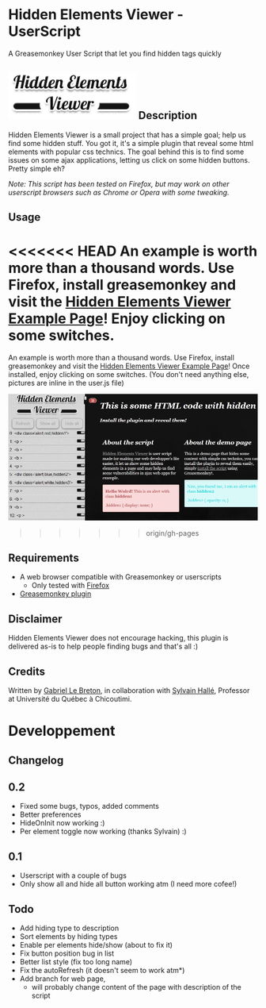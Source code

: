 Hidden Elements Viewer - UserScript
===================================
A Greasemonkey User Script that let you find hidden tags quickly

![Official Hidden Elements Viewer Logo](images/Hidden_Elements_Viewer_Logo.png)
Description
-----------

Hidden Elements Viewer is a small project that has a simple goal; help us find some hidden stuff. You got it, it's a simple plugin that reveal some html elements with popular css technics. The goal behind this is to find some issues on some ajax applications, letting us click on some hidden buttons. Pretty simple eh?

<i>Note: This script has been tested on Firefox, but may work on other userscript browsers such as Chrome or Opera with some tweaking.</i>

Usage
-----

<<<<<<< HEAD
An example is worth more than a thousand words. Use Firefox, install greasemonkey and visit the [Hidden Elements Viewer Example Page](http://gableroux.github.com/Hidden-Elements-Viewer-UserScript/example/)! Enjoy clicking on some switches.
=======
An example is worth more than a thousand words. Use Firefox, install greasemonkey and visit the [Hidden Elements Viewer Example Page](http://gableroux.github.com/Hidden-Elements-Viewer-UserScript/example/)! Once installed, enjoy clicking on some switches. (You don't need anything else, pictures are inline in the user.js file)

![Hidden Elements Viewer usage example screenshot](images/Usage_Screenshot.png)
>>>>>>> origin/gh-pages

Requirements
------------

* A web browser compatible with Greasemonkey or userscripts
  * Only tested with [Firefox](http://www.mozilla.org/firefox/)
* [Greasemonkey plugin](http://www.greasespot.net/)

Disclaimer
----------

Hidden Elements Viewer does not encourage hacking, this plugin is delivered as-is to help people finding bugs and that's all :)

Credits
-------

Written by [Gabriel Le Breton](http://www.gableroux.com), in collaboration with [Sylvain Hallé](http://www.leduotang.com/sylvain/), Professor at Université du Québec à Chicoutimi.

Developpement
=============

Changelog
---------

## 0.2

* Fixed some bugs, typos, added comments
* Better preferences
* HideOnInit now working :)
* Per element toggle now working (thanks Sylvain) :)

## 0.1

* Userscript with a couple of bugs
* Only show all and hide all button working atm (I need more cofee!)

Todo
----

* Add hiding type to description
* Sort elements by hiding types
* Enable per elements hide/show (about to fix it)
* Fix button position bug in list
* Better list style (fix too long name)
* Fix the autoRefresh (it doesn't seem to work atm*)
* Add branch for web page,
    * will probably change content of the page with description of the script
